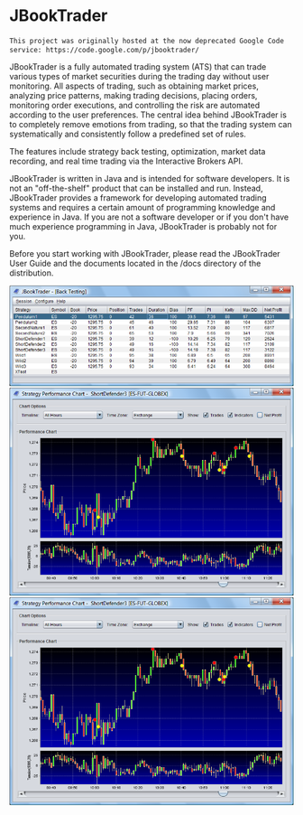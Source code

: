 # JBookTrader

    This project was originally hosted at the now deprecated Google Code
    service: https://code.google.com/p/jbooktrader/

JBookTrader is a fully automated trading system (ATS) that can trade various
types of market securities during the trading day without user monitoring. All
aspects of trading, such as obtaining market prices, analyzing price patterns,
making trading decisions, placing orders, monitoring order executions, and 
controlling the risk are automated according to the user preferences. The 
central idea behind JBookTrader is to completely remove emotions from trading, 
so that the trading system can systematically and consistently follow a 
predefined set of rules.

The features include strategy back testing, optimization, market data recording,
and real time trading via the Interactive Brokers API.

JBookTrader is written in Java and is intended for software developers. It is
not an "off-the-shelf" product that can be installed and run. Instead,
JBookTrader provides a framework for developing automated trading systems and
requires a certain amount of programming knowledge and experience in Java. If
you are not a software developer or if you don't have much experience
programming in Java, JBookTrader is probably not for you.

Before you start working with JBookTrader, please read the JBookTrader User
Guide and the documents located in the /docs directory of the distribution.

![Back Testing Screenshot](/resources/readme/backtest.png "Back Testing")
![Charting Screenshot](/resources/readme/chart.png "Charting")
![Optimizing Visualization](/resources/readme/chart.png "Optimizing Visualization")
